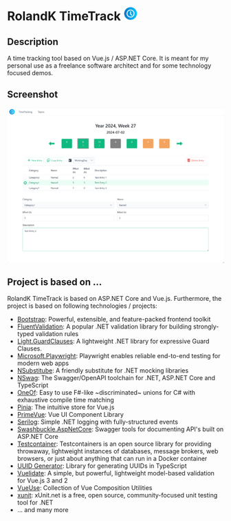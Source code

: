 # RolandK TimeTrack <img src="assets/RolandKTimeTrack.svg" width="32" height="32" />
## Description
A time tracking tool based on Vue.js / ASP.NET Core. It is meant for my personal use as
a freelance software architect and for some technology focused demos.

## Screenshot
![RolandK TimeTrack](assets/screenshot_01.png)

## Project is based on ...
RolandK TimeTrack is based on ASP.NET Core and Vue.js.
Furthermore, the project is based on following technologies / projects:
 - [Bootstrap](https://getbootstrap.com/): Powerful, extensible, and feature-packed frontend toolkit
 - [FluentValidation](https://github.com/FluentValidation/FluentValidation): A popular .NET validation library for building strongly-typed validation rules
 - [Light.GuardClauses](https://github.com/feO2x/Light.GuardClauses): A lightweight .NET library for expressive Guard Clauses.
 - [Microsoft.Playwright](https://playwright.dev/): Playwright enables reliable end-to-end testing for modern web apps
 - [NSubstitube](https://github.com/nsubstitute/NSubstitute): A friendly substitute for .NET mocking libraries
 - [NSwag](https://github.com/RicoSuter/NSwag): The Swagger/OpenAPI toolchain for .NET, ASP.NET Core and TypeScript
 - [OneOf](https://github.com/mcintyre321/OneOf/): Easy to use F#-like ~discriminated~ unions for C# with exhaustive compile time matching
 - [Pinia](https://pinia.vuejs.org/): The intuitive store for Vue.js
 - [PrimeVue](https://primevue.org/): Vue UI Component Library
 - [Serilog](https://serilog.net/): Simple .NET logging with fully-structured events
 - [Swashbuckle.AspNetCore](https://github.com/domaindrivendev/Swashbuckle.AspNetCore): Swagger tools for documenting API's built on ASP.NET Core
 - [Testcontainer](https://testcontainers.com/): Testcontainers is an open source library for providing throwaway, lightweight instances of databases, message brokers, web browsers, or just about anything that can run in a Docker container
 - [UUID Generator](https://www.uuidgenerator.net/): Library for generating UUIDs in TypeScript
 - [Vuelidate](https://vuelidate-next.netlify.app/): A simple, but powerful, lightweight model-based validation for Vue.js 3 and 2
 - [VueUse](https://vueuse.org/): Collection of Vue Composition Utilities
 - [xunit](https://github.com/xunit/xunit): xUnit.net is a free, open source, community-focused unit testing tool for .NET
 - ... and many more